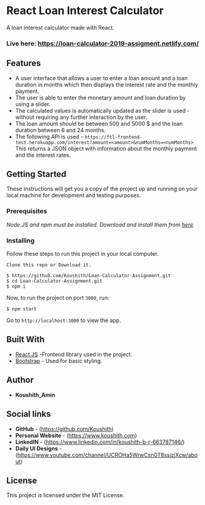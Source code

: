 # React Loan Interest Calculator

A loan interest calculator made with React.

### Live here: https://loan-calculator-2019-assigment.netlify.com/

## Features

- A user interface that allows a user to enter a loan amount and a
  loan duration in months which then displays the interest rate and the monthly payment.
- The user is able to enter the monetary amount and loan duration by using a slider.
- The calculated values is automatically updated as the slider is used - without requiring any
  further interaction by the user.
- The loan amount should be between 500 and 5000 \$ and the loan duration between 6
  and 24 months.
- The following API is used - `https://ftl-frontend-test.herokuapp.com/interest?amount=<amount>&numMonths=<numMonths>`<br/>
  This returns a JSON object with information about the monthly payment and the interest
  rates.

## Getting Started

These instructions will get you a copy of the project up and running on your local machine for development and testing purposes.

### Prerequisites

_Node.JS and npm must be installed. Download and install them from [here](https://nodejs.org)._

### Installing

Follow these steps to run this project in your local computer.

```
Clone this repo or Download it.

$ https://github.com/Koushith/Loan-Calculator-Assignment.git
$ cd Loan-Calculator-Assignment.git
$ npm i
```

Now, to run the project on port `3000`, run:

```
$ npm start
```

Go to `http://localhost:3000` to view the app.

## Built With

- [React.JS](https://reactjs.org/) -Frontend library used in the project.
- [Bootstrap](https://getbootstrap.com/) - Used for basic styling.

## Author

- **Koushith_Amin**

## Social links

- **GitHub** - (https://github.com/Koushith)
- **Personal Website** - (https://www.koushith.com)
- **LinkedIN** - (https://www.linkedin.com/in/koushith-b-r-663787146/)
- **Daily UI Designs** - (https://www.youtube.com/channel/UCROHa5WrwCsn0T8ssjzjXcw/about)

## License

This project is licensed under the MIT License.
